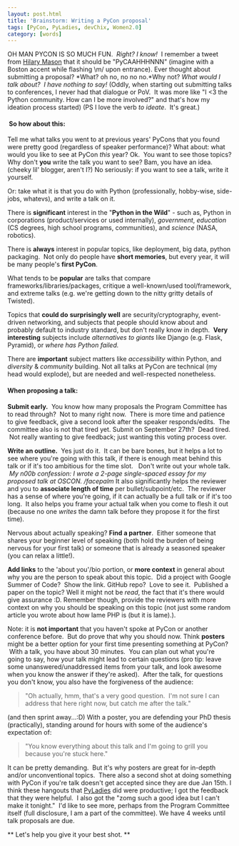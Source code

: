 ```yaml
---
layout: post.html
title: 'Brainstorm: Writing a PyCon proposal'
tags: [PyCon, PyLadies, devChix, Women2.0]
category: [words]
---
```


OH MAN PYCON IS SO MUCH FUN.  *Right? I know!*  I remember a tweet from [Hilary Mason][Hilary] that it should be "PyCAAHHHNNN" (imagine with a Boston accent while flashing \\m/ upon entrance). Ever thought about submitting a proposal? *What? oh no, no no no.*Why not? *What would I talk about?  I have nothing to say!* (Oddly, when starting out submitting talks to conferences, I never had that dialogue or PoV.  It was more like "I \<3 the Python community. How can I be more involved?" and that's how my ideation process started) (PS I love the verb *to ideate*.  It's great.)

####  So how about this:

Tell me what talks you went to at previous years' PyCons that you found were pretty good (regardless of speaker performance)? What about: what would you like to see at PyCon _this_ year? Ok.  You want to see those topics? Why don't **you** write the talk you want to see? Bam, you have an idea. (cheeky lil' blogger, aren't I?) No seriously: if you want to see a talk, write it yourself.  

Or: take what it is that you do with Python (professionally, hobby-wise, side-jobs, whatevs), and write a talk on it. 

There is **significant** interest in the "**Python in the Wild**" - such as, Python in corporations (product/services or used internally), *government*, *education* (CS degrees, high school programs, communities), and *science* (NASA, robotics). 

There is **always** interest in popular topics, like deployment, big data, python packaging.  Not only do people have **short memories**, but every year, it will be many people's **first PyCon**.

What tends to be **popular** are talks that compare frameworks/libraries/packages, critique a well-known/used tool/framework, and extreme talks (e.g. we're getting down to the nitty gritty details of Twisted).  

Topics that **could do** **surprisingly well** are security/cryptography, event-driven networking, and subjects that people should know about and probably default to industry standard, but don't really know in depth.  **Very interesting** subjects include *alternatives to giants* like Django (e.g. Flask, Pyramid), or *where has Python failed.* 

There are **important** subject matters like *accessibility* within Python, and *diversity* & *community* building. Not all talks at PyCon are technical (my head would explode), but are needed and well-respected nonetheless.

#### When proposing a talk:

**Submit early.**  You know how many proposals the Program Committee has to read through?  Not to many right now.  There is more time and patience to give feedback, give a second look after the speaker responds/edits.  The committee also is not that tired yet. Submit on September 27th?  Dead tired.  Not really wanting to give feedback; just wanting this voting process over. 

**Write an outline.**  Yes just do it.  It can be bare bones, but it helps a lot to see where you're going with this talk, if there is enough meat behind this talk or if it's too ambitious for the time slot.   Don't write out your whole talk.  _My n00b confession: I wrote a 2-page single-spaced essay for my proposed talk at OSCON. /facepalm_ It also significantly helps the reviewer and you to **associate length of time** per bullet/subpoint/etc.  The reviewer has a sense of where you're going, if it can actually be a full talk or if it's too long.  It also helps you frame your actual talk when you come to flesh it out (because no one _writes_ the damn talk before they propose it for the first time). 

Nervous about actually speaking? **Find a partner**.  Either someone that shares your beginner level of speaking (both hold the burden of being nervous for your first talk) or someone that is already a seasoned speaker (you can relax a little!). 

**Add links** to the 'about you'/bio portion, or **more context** in general about why you are the person to speak about this topic.  Did a project with Google Summer of Code?  Show the link. GitHub repo?  Love to see it.  Published a paper on the topic? Well it might not be *read*, the fact that it's there would give assurance :D. Remember though, provide the reviewers with more context on why you should be speaking on this topic (not just some random article you wrote about how lame PHP is (but it is lame).).  

Note: it is **not important** that you haven't spoke at PyCon or another conference before.  But do prove that why you should now. Think **posters** might be a better option for your first time presenting something at PyCon?  With a talk, you have about 30 minutes.  You can plan out what you're going to say, how your talk might lead to certain questions (pro tip: leave some unanswered/unaddressed items from your talk, and look awesome when you know the answer if they're asked).  After the talk, for questions you don't know, you also have the forgiveness of the audience:

> "Oh actually, hmm, that's a very good question.  I'm not sure I can address that here right now, but catch me after the talk."

(and then sprint away...:D) With a poster, you are defending your PhD thesis (practically), standing around for hours with some of the audience's expectation of:

> "You know everything about this talk and I'm going to grill you because you're stuck here."

It can be pretty demanding.  But it's why posters are great for in-depth and/or unconventional topics.  There also a second shot at doing something with PyCon if you're talk doesn't get accepted since they are due Jan 15th. I think these hangouts that [PyLadies][PyLadies] did were productive; I got the feedback that they were helpful.  I also got the "zomg such a good idea but I can't make it tonight."  I'd like to see more, perhaps from the Program Committee itself (full disclosure, I am a part of the committee). We have 4 weeks until talk proposals are due.

** Let's help you give it your best shot. **


[Hilary]: http://www.twitter.com/hmason "Hilary Mason's twitter"
[PyLadies]: http://www.roguelynn.com/2012/08/25/pycon-proposal-brainstorming-via-google-hangout/ "PyCon Proposal Brainstorming via Google Hangout"
